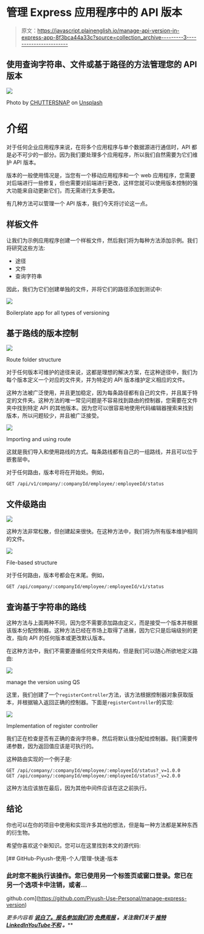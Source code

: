 # 管理 Express 应用程序中的 API 版本

> 原文：<https://javascript.plainenglish.io/manage-api-version-in-express-app-8f3bca44a33c?source=collection_archive---------3----------------------->

## 使用查询字符串、文件或基于路径的方法管理您的 API 版本

![](img/f302be3330a2fc0c5e992bc8a18aa8ae.png)

Photo by [CHUTTERSNAP](https://unsplash.com/@chuttersnap?utm_source=medium&utm_medium=referral) on [Unsplash](https://unsplash.com?utm_source=medium&utm_medium=referral)

# 介绍

对于任何企业应用程序来说，在将多个应用程序与单个数据源进行通信时，API 都是必不可少的一部分。因为我们要处理多个应用程序，所以我们自然需要为它们维护 API 版本。

版本的一般使用情况是，当您有一个移动应用程序和一个 web 应用程序，您需要对后端进行一些修复，但也需要对前端进行更改，这样您就可以使用版本控制的强大功能来自动更新它们，而无需进行太多更改。

有几种方法可以管理一个 API 版本，我们今天将讨论这一点。

## 样板文件

让我们为示例应用程序创建一个样板文件，然后我们将为每种方法添加示例。我们将研究这些方法:

*   途径
*   文件
*   查询字符串

因此，我们为它们创建单独的文件，并将它们的路径添加到测试中:

![](img/ba0875048d63ad7b0a7a5761f2b7677f.png)

Boilerplate app for all types of versioning

## 基于路线的版本控制

![](img/8b990a47f05a6395b0789dd028f8b86a.png)

Route folder structure

对于任何版本可维护的途径来说，这都是理想的解决方案，在这种途径中，我们为每个版本定义一个对应的文件夹，并为特定的 API 版本维护定义相应的文件。

这种方法被广泛使用，并且更加稳定，因为每条路径都有自己的文件，并且属于特定的文件夹。这种方法的唯一常见问题是不容易找到路由的控制器，您需要在文件夹中找到特定 API 的其他版本。因为您可以很容易地使用代码编辑器搜索来找到版本，所以问题较少，并且被广泛接受。

![](img/f1a9e76cf0304d9d43a2e0d3e14c0a01.png)

Importing and using route

这就是我们导入和使用路线的方式。每条路线都有自己的一组路线，并且可以位于嵌套层中。

对于任何路由，版本号将在开始处。例如，

```
GET /api/v1/company/:companyId/employee/:employeeId/status
```

## 文件级路由

![](img/d04824eace4fff70d05d686616b2cb99.png)

这种方法非常松散，但创建起来很快。在这种方法中，我们将为所有版本维护相同的文件。

![](img/b8a67780a3e900d573b3b040553ac59a.png)

File-based structure

对于任何路由，版本号都会在末尾。例如，

```
GET /api/company/:companyId/employee/:employeeId/v1/status
```

## 查询基于字符串的路线

这种方法与上面两种不同，因为您不需要添加路由定义，而是接受一个版本并根据该版本分配控制器。这种方法已经在市场上取得了进展，因为它只是后端级别的更改，指向 API 的任何版本或更改默认版本。

在这种方法中，我们不需要遵循任何文件夹结构，但是我们可以随心所欲地定义路由:

![](img/091de09edc72409fa40e5855482adf6f.png)

manage the version using QS

这里，我们创建了一个`registerController`方法，该方法根据控制器对象获取版本，并根据输入返回正确的控制器。下面是`registerController`的实现:

![](img/bcb00599579c49255d9a8c9aecbd6b85.png)

Implementation of register controller

我们正在检查是否有正确的查询字符串，然后将默认值分配给控制器。我们需要传递参数，因为返回值应该是可执行的。

这种路由实现的一个例子是:

```
GET /api/company/:companyId/employee/:employeeId/status?_v=1.0.0
GET /api/company/:companyId/employee/:employeeId/status?_v=2.0.0
```

这种方法应该放在最后，因为其他中间件应该在这之前执行。

## 结论

你也可以在你的项目中使用和实现许多其他的想法，但是每一种方法都是某种东西的衍生物。

希望你喜欢这个新知识。您可以在这里找到本文的源代码:

[](https://github.com/Piyush-Use-Personal/manage-express-version) [## GitHub-Piyush-使用-个人/管理-快速-版本

### 此时您不能执行该操作。您已使用另一个标签页或窗口登录。您已在另一个选项卡中注销，或者…

github.com](https://github.com/Piyush-Use-Personal/manage-express-version) 

*更多内容看* [***说白了。报名参加我们的***](https://plainenglish.io/) **[***免费周报***](http://newsletter.plainenglish.io/) *。关注我们关于* [***推特***](https://twitter.com/inPlainEngHQ)[***LinkedIn***](https://www.linkedin.com/company/inplainenglish/)*[***YouTube***](https://www.youtube.com/channel/UCtipWUghju290NWcn8jhyAw)*[***不和***](https://discord.gg/GtDtUAvyhW) *。*****